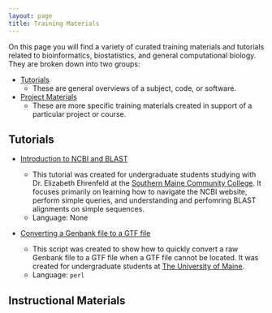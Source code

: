 ```yaml
---
layout: page
title: Training Materials
---
```


On this page you will find a variety of curated training materials and tutorials related to bioinformatics, biostatistics, and general computational biology. They are broken down into two groups:

* [Tutorials](#tutorials)
  * These are general overviews of a subject, code, or software.
* [Project Materials](#instructional-materials)
  * These are more specific training materials created in support of a particular project or course. 


## Tutorials

* [Introduction to NCBI and BLAST](https://github.com/MaineINBRE/IntroToNCBIandBLAST)
  * This tutorial was created for undergraduate students studying with Dr. Elizabeth Ehrenfeld at the [Southern Maine Community College](https://www.smccme.edu). It focuses primarily on learning how to navigate the NCBI website, perform simple queries, and understanding and perfomring BLAST alignments on simple sequences. 
  * Language: None

* [Converting a Genbank file to a GTF file](https://github.com/MaineINBRE/GenBankToGTF)
  * This script was created to show how to quickly convert a raw Genbank file to a GTF file when a GTF file cannot be located. It was created for undergraduate students at [The University of Maine](www.umaine.edu). 
  * Language: `perl`

## Instructional Materials
